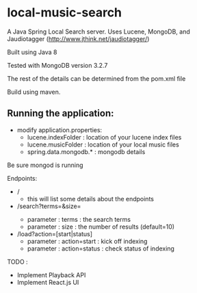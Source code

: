 # local-music-search

A Java Spring Local Search server.
Uses Lucene, MongoDB, and Jaudiotagger (http://www.jthink.net/jaudiotagger/)

Built using Java 8

Tested with MongoDB version 3.2.7

The rest of the details can be determined from the pom.xml file

Build using maven.

## Running the application:
* modify application.properties:
  * lucene.indexFolder : location of your lucene index files
  * lucene.musicFolder : location of your local music files
  * spring.data.mongodb.* : mongodb details

Be sure mongod is running

Endpoints:
* /
  * this will list some details about the endpoints
* /search?terms=<terms>&size=<size>
  * parameter : terms : the search terms
  * parameter : size : the number of results (default=10)
* /load?action=[start|status]
  * parameter : action=start : kick off indexing
  * parameter : action=status : check status of indexing

TODO : 
* Implement Playback API
* Implement React.js UI

